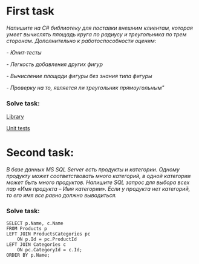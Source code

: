 # First task

*Напишите на C# библиотеку для поставки внешним клиентам, которая умеет вычислять площадь круга по радиусу и треугольника по трем сторонам. Дополнительно к работоспособности оценим:*

 *- Юнит-тесты*
 
 *- Легкость добавления других фигур*
 
 *- Вычисление площади фигуры без знания типа фигуры*
 
 *- Проверку на то, является ли треугольник прямоугольным"*
 
### Solve task:
 
 [Library](https://github.com/BioMihanoid/TestTaskForMindbox/tree/master/FiguresLibrary)
 
 [Unit tests](https://github.com/BioMihanoid/TestTaskForMindbox/tree/master/UnitTestFiguresLibrary)
 
# Second task:
 
 *В базе данных MS SQL Server есть продукты и категории. Одному продукту может соответствовать много категорий, в одной категории может быть много продуктов.
 Напишите SQL запрос для выбора всех пар «Имя продукта – Имя категории». Если у продукта нет категорий, то его имя все равно должно выводиться.*
 
### Solve task:
  
```
SELECT p.Name, c.Name
FROM Products p
LEFT JOIN ProductsCategories pc
	ON p.Id = pc.ProductId
LEFT JOIN Categories c
	ON pc.CategoryId = c.Id;
ORDER BY p.Name;
```

